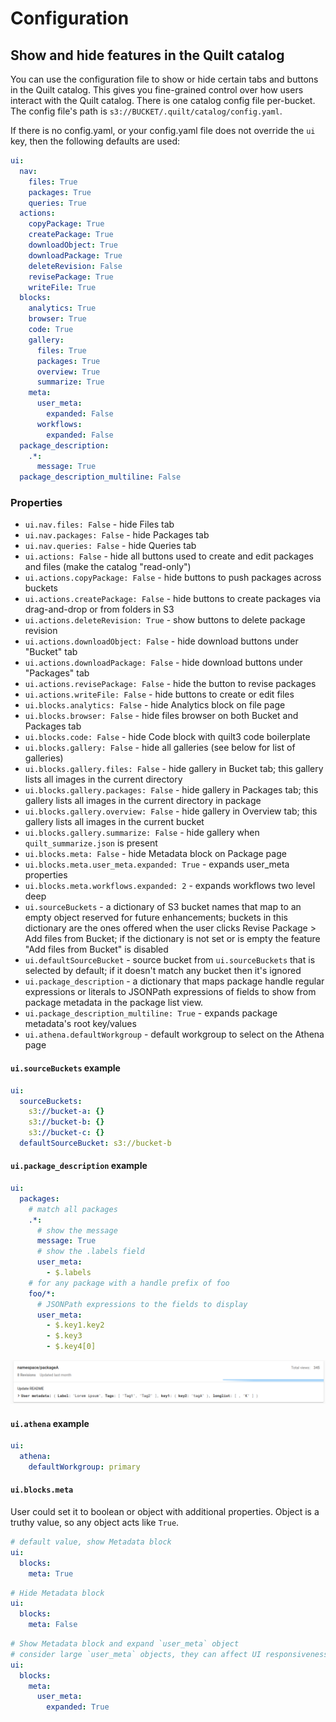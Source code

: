 # Configuration

## Show and hide features in the Quilt catalog

You can use the configuration file to show or hide certain
tabs and buttons in the Quilt catalog. This gives you fine-grained control
over how users interact with the Quilt catalog. There is one catalog config file
per-bucket. The config file's path is `s3://BUCKET/.quilt/catalog/config.yaml`.

If there is no config.yaml, or your config.yaml file does not override the `ui`
key, then the following defaults are used:

```yaml
ui:
  nav:
    files: True
    packages: True
    queries: True
  actions:
    copyPackage: True
    createPackage: True
    downloadObject: True
    downloadPackage: True
    deleteRevision: False
    revisePackage: True
    writeFile: True
  blocks:
    analytics: True
    browser: True
    code: True
    gallery:
      files: True
      packages: True
      overview: True
      summarize: True
    meta:
      user_meta:
        expanded: False
      workflows:
        expanded: False
  package_description:
    .*:
      message: True
  package_description_multiline: False
```

### Properties

* `ui.nav.files: False` - hide Files tab
* `ui.nav.packages: False` - hide Packages tab
* `ui.nav.queries: False` - hide Queries tab
* `ui.actions: False` - hide all buttons used to create and edit packages and files
(make the catalog "read-only")
* `ui.actions.copyPackage: False` - hide buttons to push packages across buckets
* `ui.actions.createPackage: False` - hide buttons to create packages via
drag-and-drop or from folders in S3
* `ui.actions.deleteRevision: True` - show buttons to delete package revision
* `ui.actions.downloadObject: False` - hide download buttons under "Bucket" tab
* `ui.actions.downloadPackage: False` - hide download buttons under "Packages" tab
* `ui.actions.revisePackage: False` - hide the button to revise packages
* `ui.actions.writeFile: False` - hide buttons to create or edit files
* `ui.blocks.analytics: False` - hide Analytics block on file page
* `ui.blocks.browser: False` - hide files browser on both Bucket and Packages tab
* `ui.blocks.code: False` - hide Code block with quilt3 code boilerplate
* `ui.blocks.gallery: False` - hide all galleries (see below for list of galleries)
* `ui.blocks.gallery.files: False` - hide gallery in Bucket tab;
this gallery lists all images in the current directory
* `ui.blocks.gallery.packages: False` - hide gallery in Packages tab;
this gallery lists all images in the current directory in package
* `ui.blocks.gallery.overview: False` - hide gallery in Overview tab;
this gallery lists all images in the current bucket
* `ui.blocks.gallery.summarize: False` - hide gallery when `quilt_summarize.json`
is present
* `ui.blocks.meta: False` - hide Metadata block on Package page
* `ui.blocks.meta.user_meta.expanded: True` - expands user_meta properties
* `ui.blocks.meta.workflows.expanded: 2` - expands workflows two level deep
* `ui.sourceBuckets` - a dictionary of S3 bucket names
that map to an empty object reserved for future enhancements;
buckets in this dictionary are the ones offered when the user clicks
Revise Package > Add files from Bucket; if the dictionary is not set
or is empty the feature "Add files from Bucket" is disabled
* `ui.defaultSourceBucket` - source bucket from `ui.sourceBuckets`
that is selected by default; if it doesn't match any bucket then it's ignored
* `ui.package_description` - a dictionary
that maps package handle regular expressions
or literals to JSONPath expressions of fields to show from package metadata
in the package list view.
* `ui.package_description_multiline: True` - expands package metadata's root key/values
* `ui.athena.defaultWorkgroup` - default workgroup to select on the Athena page

#### `ui.sourceBuckets` example

```yaml
ui:
  sourceBuckets:
    s3://bucket-a: {}
    s3://bucket-b: {}
    s3://bucket-c: {}
  defaultSourceBucket: s3://bucket-b
```

#### `ui.package_description` example
  
```yaml
ui:
  packages:
    # match all packages
    .*:
      # show the message
      message: True
      # show the .labels field
      user_meta:
        - $.labels
    # for any package with a handle prefix of foo
    foo/*:
      # JSONPath expressions to the fields to display
      user_meta:
        - $.key1.key2
        - $.key3
        - $.key4[0]
```

![Example of package_description use](../imgs/package-list-selective-metadata.png)

#### `ui.athena` example

```yaml
ui:
  athena:
    defaultWorkgroup: primary
```

#### `ui.blocks.meta`

User could set it to boolean or object with additional properties.
Object is a truthy value, so any object acts like `True`.

``` yaml
# default value, show Metadata block
ui:
  blocks:
    meta: True
```

``` yaml
# Hide Metadata block
ui:
  blocks:
    meta: False
```

``` yaml
# Show Metadata block and expand `user_meta` object
# consider large `user_meta` objects, they can affect UI responsiveness
ui:
  blocks:
    meta:
      user_meta:
        expanded: True
```

